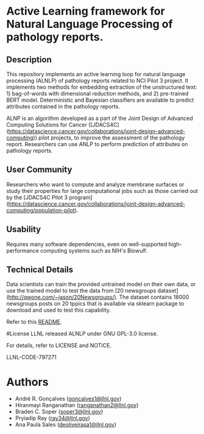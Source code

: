 # Active Learning framework for Natural Language Processing of pathology reports.

## Description

This repository implements an active learning loop for natural language processing (ALNLP) of pathology reports related to NCI Pilot 3 project. It implements two methods for embedding extraction of the unstructured text: 1) bag-of-words with dimensional reduction methods, and 2) pre-trained BERT model. Deterministic and Bayesian classifiers are available to predict attributes contained in the pathology reports.

ALNP is an algorithm developed as a part of the Joint Design of Advanced Computing Solutions for Cancer ([JDACS4C] (https://datascience.cancer.gov/collaborations/joint-design-advanced-computing)) pilot projects, to improve the assessment of the pathology report. Researchers can use ANLP to perform prediction of attributes on pathology reports.

## User Community

Researchers who want to compute and analyze membrane surfaces or study their properties for large computational jobs such as those carried out by the [JDACS4C Pilot 3 program] (https://datascience.cancer.gov/collaborations/joint-design-advanced-computing/population-pilot).

## Usability
Requires many software dependencies, even on well-supported high-performance computing systems such as NIH's Biowulf.


## Technical Details
  
Data scientists can train the provided untrained model on their own data, or use the trained model to test the data from [20 newsgroups dataset] (http://qwone.com/~jason/20Newsgroups/). The dataset contains 18000 newsgroups posts on 20 tppics that is available via sklearn package to download and used to test this capability.

Refer to this [README](./README-installation.md).


#License
LLNL released ALNLP under GNU GPL-3.0 license.

For details, refer to LICENSE and NOTICE.

LLNL-CODE-797271
  
# Authors

- André R. Gonçalves (goncalves1@llnl.gov)
- Hiranmayi Ranganathan (ranganathan2@llnl.gov)
- Braden C. Soper (soper3@llnl.gov)
- Pryiadip Ray (ray34@llnl.gov)
- Ana Paula Sales (deoliveirasa1@llnl.gov)
